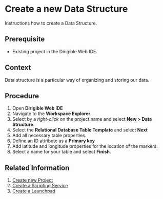 # Create a new Data Structure
Instructions how to create a Data Structure.

## Prerequisite
* Existing project in the Dirigible Web IDE.

## Context
Data structure is a particular way of organizing and storing our data.

## Procedure
1. Open **Dirigible Web IDE**
2. Navigate to the **Workspace Explorer**.
3. Select by a *right-click* on the project name and select **New > Data Structure**.
4. Select the **Relational Database Table Template** and select **Next**
5. Add all necessary table properties.
6. Define an ID attribute as a **Primary key**
7. Add latitude and longitude properties for the location of the markers.
8. Select a name for your table and select **Finish**.

## Related Information

1. [Create new Project][1]
2. [Create a Scripting Service][2]
3. [Create a Launchpad][3]

[1]: https://github.com/dirigiblelabs/curriculum/tree/master/SimeonGeorgiev/DocumentationTask/Documentation/CreateProject.md
[2]: https://github.com/dirigiblelabs/curriculum/tree/master/SimeonGeorgiev/DocumentationTask/Documentation/ScriptingServices.md
[3]: https://github.com/dirigiblelabs/curriculum/tree/master/SimeonGeorgiev/DocumentationTask/Documentation/CreateLaunchpad.md

